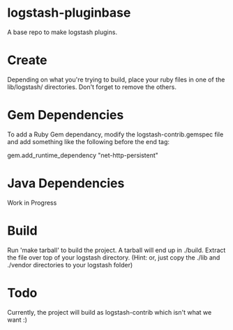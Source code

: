 logstash-pluginbase
===================

A base repo to make logstash plugins.

Create
======

Depending on what you're trying to build, place your ruby files in one of the lib/logstash/ directories.
Don't forget to remove the others. 


Gem Dependencies
================

To add a Ruby Gem dependancy, modify the logstash-contrib.gemspec file and add something like the following before the end tag:

gem.add_runtime_dependency "net-http-persistent"

Java Dependencies
=================

Work in Progress

Build
=====

Run 'make tarball' to build the project. A tarball will end up in ./build. Extract the file over top of your logstash directory. 
(Hint: or, just copy the ./lib and ./vendor directories to your logstash folder)

Todo
====

Currently, the project will build as logstash-contrib which isn't what we want :)
